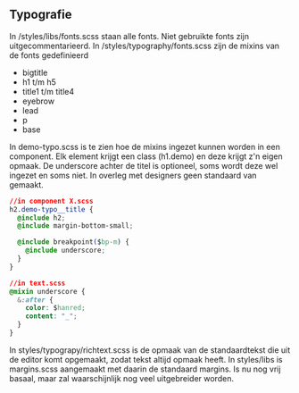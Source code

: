 ## Typografie

In /styles/libs/fonts.scss staan alle fonts. Niet gebruikte fonts zijn uitgecommentarieerd.
In /styles/typography/fonts.scss zijn de mixins van de fonts gedefinieerd

- bigtitle
- h1 t/m h5
- title1 t/m title4
- eyebrow
- lead
- p
- base

In demo-typo.scss is te zien hoe de mixins ingezet kunnen worden in een component. Elk element krijgt een class (h1.demo) en deze krijgt z'n eigen opmaak. De underscore achter de titel is optioneel, soms wordt deze wel ingezet en soms niet. In overleg met designers geen standaard van gemaakt.

```css
//in component X.scss
h2.demo-typo__title {
  @include h2;
  @include margin-bottom-small;

  @include breakpoint($bp-m) {
    @include underscore;
  }
}

//in text.scss
@mixin underscore {
  &:after {
    color: $hanred;
    content: "_";
  }
}
```

In styles/typograpy/richtext.scss is de opmaak van de standaardtekst die uit de editor komt opgemaakt, zodat tekst altijd opmaak heeft. In styles/libs is margins.scss aangemaakt met daarin de standaard margins. Is nu nog vrij basaal, maar zal waarschijnlijk nog veel uitgebreider worden.
